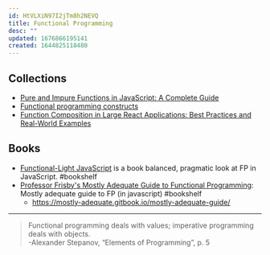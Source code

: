 ```yaml
---
id: HtVLXiN97I2jTm8h2NEVQ
title: Functional Programming
desc: ""
updated: 1676866195141
created: 1644825118480
---
```


## Collections

- [Pure and Impure Functions in JavaScript: A Complete Guide](https://www.syncfusion.com/blogs/post/pure-and-impure-functions-in-javascript-a-complete-guide.aspx)
- [Functional programming constructs](https://divyanshu013.dev/blog/functional-programming-constructs/)
- [Function Composition in Large React Applications: Best Practices and Real-World Examples](https://medium.com/@rivoltafilippo/function-composition-in-large-react-applications-best-practices-and-real-world-examples-805aba8d37b1)

## Books

- [Functional-Light JavaScript](https://github.com/getify/Functional-Light-JS) is a book balanced, pragmatic look at FP in JavaScript. #bookshelf
- [Professor Frisby's Mostly Adequate Guide to Functional Programming](https://github.com/MostlyAdequate/mostly-adequate-guide): Mostly adequate guide to FP (in javascript) #bookshelf
  - https://mostly-adequate.gitbook.io/mostly-adequate-guide/

---

> Functional programming deals with values; imperative programming deals with objects.  
> -Alexander Stepanov, “Elements of Programming”, p. 5
